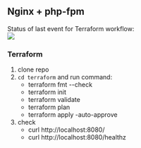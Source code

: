 
## Nginx + php-fpm

Status of last event for Terraform workflow: <br>
<img src="https://github.com/onenonlinear/nginx_php-fpm/github-actions/actions/workflows/terraform.yml/badge.svg?"><br>

### Terraform 
1. clone repo
2. ```cd terraform``` and run command:
   - terraform fmt --check
   - terraform init
   - terraform validate
   - terraform plan
   - terraform apply -auto-approve
3. check
   - curl http://localhost:8080/
   - curl http://localhost:8080/healthz

